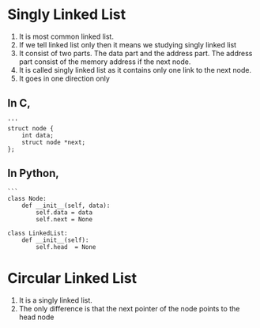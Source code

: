 # Singly Linked List
1. It is most common linked list.
2. If we tell linked list only then it means we studying singly linked list
3. It consist of two parts. The data part and the address part. The address part consist of the memory address if the next node.
4. It is called singly linked list as it contains only one link to the next node.
5. It goes in one direction only

## In C,
    '''
    struct node {
        int data;
        struct node *next;
    };


## In Python,
    ```
    class Node:
        def __init__(self, data):
            self.data = data
            self.next = None
    
    class LinkedList:
        def __init__(self):
            self.head  = None


# Circular Linked List
1. It is a singly linked list.
2. The only difference is that the next pointer of the node points to the head node
